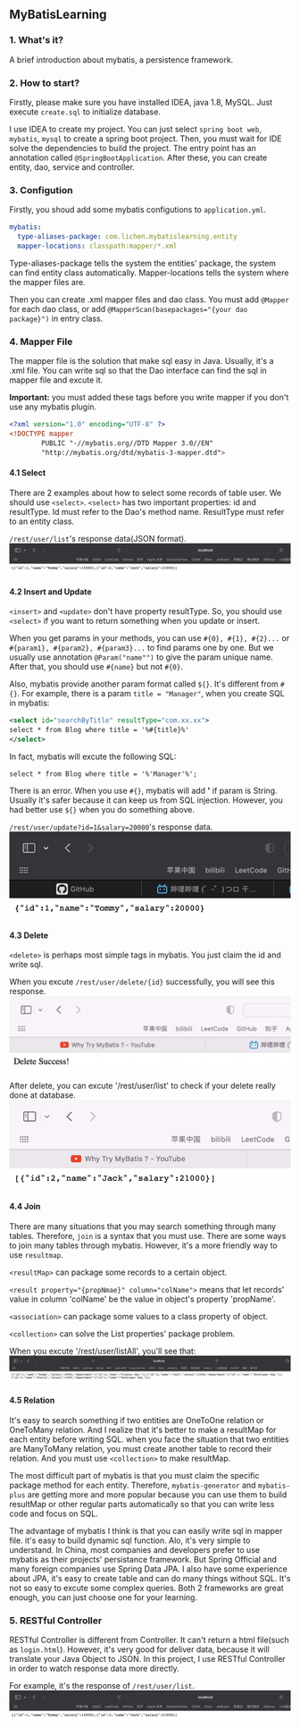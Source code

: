 ## MyBatisLearning

### 1. What's it?
A brief introduction about mybatis, a persistence framework.

### 2. How to start?
Firstly, please make sure you have installed IDEA, java 1.8, MySQL. Just execute `create.sql` to initialize database.

I use IDEA to create my project. You can just select `spring boot web`, `mybatis`, `mysql` to create a spring boot project.
Then, you must wait for IDE solve the dependencies to build the project. The entry point has an annotation called `@SpringBootApplication`.
After these, you can create entity, dao, service and controller.

### 3. Configution
Firstly, you shoud add some mybatis configutions to `application.yml`.
```yaml
mybatis:
  type-aliases-package: com.lichen.mybatislearning.entity
  mapper-locations: classpath:mapper/*.xml
```
Type-aliases-package tells the system the entities' package, the system can find entity class automatically.
Mapper-locations tells the system where the mapper files are.

Then you can create .xml mapper files and dao class. You must add `@Mapper` for each dao class, or add `@MapperScan(basepackages="{your dao package}")` in entry class.

### 4. Mapper File
The mapper file is the solution that make sql easy in Java. Usually, it's a .xml file. You can write sql so that the Dao interface
can find the sql in mapper file and excute it.

**Important:** you must added these tags before you write mapper
if you don't use any mybatis plugin.

```xml
<?xml version="1.0" encoding="UTF-8" ?>
<!DOCTYPE mapper
        PUBLIC "-//mybatis.org//DTD Mapper 3.0//EN"
        "http://mybatis.org/dtd/mybatis-3-mapper.dtd">
```

#### 4.1 Select
There are 2 examples about how to select some records of table user.
We should use `<select>`. `<select>` has two important properties: id and resultType.
Id must refer to the Dao's method name. ResultType must refer to an entity class.

`/rest/user/list`'s response data(JSON format).
![](images/list.png)

#### 4.2 Insert and Update
`<insert>` and `<update>` don't have property resultType.
So, you should use `<select>` if you want to return something when you update or insert.

When you get params in your methods, you can use `#{0}, #{1}, #{2}...`
or `#{param1}, #{param2}, #{param3}...` to find params one by one. But we usually use annotation `@Param("name"")` to
give the param unique name. After that, you should use `#{name}` but not `#{0}`.

Also, mybatis provide another param format called `${}`.
It's different from `#{}`.
For example, there is a param `title = "Manager"`,
when you create SQL in mybatis:
```xml
<select id="searchByTitle" resultType="com.xx.xx">
select * from Blog where title = '%#{title}%'
</select>
```
In fact, mybatis will excute the following SQL:
```mysql
select * from Blog where title = '%'Manager'%';
```
There is an error.
When you use `#{}`, mybatis will add **'** if param is String.
Usually it's safer because it can keep us from SQL injection.
However, you had better use `${}` when you do something above.


`/rest/user/update?id=1&salary=20000`'s response data.
![](images/update.png)

#### 4.3 Delete
`<delete>` is perhaps most simple tags in mybatis. You just claim the id and write sql.

When you excute `/rest/user/delete/{id}` successfully, you will see this response.
![](images/delete.png)

After delete, you can excute '/rest/user/list' to check if your delete really done at database.
![](images/after%20delete.png)

#### 4.4 Join
There are many situations that you may search something through many tables.
Therefore, `join` is a syntax that you must use. There are some ways
to join many tables through mybatis. However, it's a more friendly way
to use `resultmap`.

`<resultMap>` can package some records to a certain object.

`<result property="{propNmae}" column="colName">`
means that let records' value in column 'colName' be the value in object's property 'propName'.

`<association>` can package some values to a class property of object.

`<collection>` can solve the List<someclass> properties' package problem.

When you excute '/rest/user/listAll', you'll see that:
![](images/join.png)

#### 4.5 Relation
It's easy to search something if two entities are OneToOne relation or OneToMany relation.
And I realize that it's better to make a resultMap for each entity before writing SQL.
when you face the situation that two entities are ManyToMany relation, you must create another
table to record their relation. And you must use `<collection>` to make resultMap.

The most difficult part of mybatis is that you must claim the specific package method for each
entity. Therefore, `mybatis-generator` and `mybatis-plus` are
getting more and more popular because you can use them to build resultMap or other regular parts automatically so that
you can write less code and focus on SQL.

The advantage of mybatis I think is that you can easily write sql in mapper file.
it's easy to build dynamic sql function. Alo, it's very simple to understand.
In China, most companies and developers prefer to use mybatis as their projects' persistance
framework. But Spring Official and many foreign companies use Spring Data JPA.
I also have some experience about JPA, it's easy to create table and can do many things without SQL.
It's not so easy to excute some complex queries. Both 2 frameworks are great enough, you
can just choose one for your learning.


### 5. RESTful Controller
RESTful Controller is different from Controller. It can't return a html file(such as `login.html`).
However, it's very good for deliver data, because it will translate your Java Object to JSON. In this
project, I use RESTful Controller in order to watch response data more directly.

For example, it's the response of `/rest/user/list`.
![](images/list.png)

